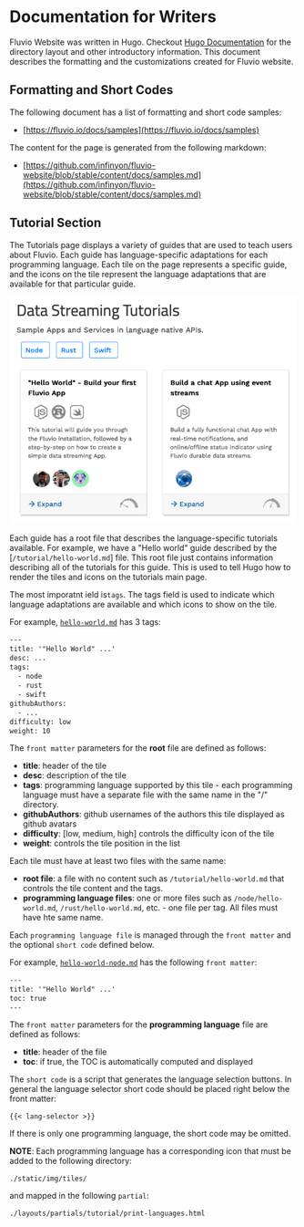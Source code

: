 # Documentation for Writers

Fluvio Website was written in Hugo. Checkout [Hugo Documentation](https://gohugo.io/documentation/) for the directory layout and other introductory information. This document describes the formatting and the customizations created for Fluvio website.

## Formatting and Short Codes

The following document has a list of formatting and short code samples: 

* [https://fluvio.io/docs/samples](https://fluvio.io/docs/samples)

The content for the page is generated from the following markdown: 

* [https://github.com/infinyon/fluvio-website/blob/stable/content/docs/samples.md](https://github.com/infinyon/fluvio-website/blob/stable/content/docs/samples.md)


## Tutorial Section

The Tutorials page displays a variety of guides that are used to teach users about Fluvio.
Each guide has language-specific adaptations for each programming language.
Each tile on the page represents a specific guide, and the icons on the tile represent
the language adaptations that are available for that particular guide.

![Tutorial page screenshot](./.github/assets/tutorial-panels.png)

Each guide has a root file that describes the language-specific tutorials available. For
example, we have a "Hello world" guide described by the [`/tutorial/hello-world.md`] file.
This root file just contains information describing all of the tutorials for this guide.
This is used to tell Hugo how to render the tiles and icons on the tutorials main page.

The most imporatnt ield is`tags`. The tags field is used to indicate
which language adaptations are available and which icons to show on the tile.

For example, [`hello-world.md`] has 3 tags:

[`hello-world.md`]: ./content/tutorials/hello-world.md

```
---
title: '"Hello World" ...'
desc: ...
tags:
  - node
  - rust
  - swift
githubAuthors:
  - ...
difficulty: low
weight: 10
```

The `front matter` parameters for the **root** file are defined as follows:

* **title**: header of the tile
* **desc**: description of the tile
* **tags**: programming language supported by this tile - each programming language must have a separate file with the same name in the "/<tag>" directory.
* **githubAuthors**: github usernames of the authors this tile displayed as github avatars
* **difficulty**: [low, medium, high] controls the difficulty icon of the tile
* **weight**: controls the tile position in the list

Each tile must have at least two files with the same name:

* **root file**: a file with no content such as `/tutorial/hello-world.md` that controls the tile content and the tags.
* **programming language files**: one or more files such as `/node/hello-world.md`, `/rust/hello-world.md`, etc. - one file per tag. All files must have hte same name.

Each `programming language file` is managed through the `front matter` and the optional `short code` defined below. 

For example, [`hello-world-node.md`] has the following `front matter`:

[`hello-world-node.md`]: ./content/tutorials/hello-world-node.md

```
---
title: '"Hello World" ...'
toc: true
---
```

The `front matter` parameters for the **programming language** file are defined as follows:

* **title**: header of the file
* **toc**: if true, the TOC is automatically computed and displayed

The `short code` is a script that generates the language selection buttons. In general the language selector short code should be placed right below the front matter:

```
{{< lang-selector >}}
```

If there is only one programming language, the short code may be omitted.

**NOTE**: Each programming language has a corresponding icon that must be added to the following directory:

```
./static/img/tiles/
```

and mapped in the following `partial`:

```
./layouts/partials/tutorial/print-languages.html
```
